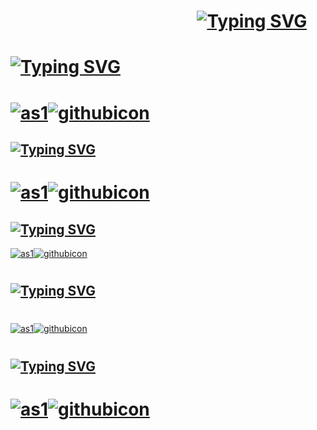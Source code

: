 #
#                                              [![Typing SVG](https://readme-typing-svg.demolab.com?font=Cinzel&size=35&pause=50000&color=F7AFAF&width=500&lines=WORK+TEAM)](https://git.io/typing-svg)
#
#
# [![Typing SVG](https://readme-typing-svg.demolab.com?font=Assistant&size=25&pause=1000000&color=F6F7EC&width=455&lines=Camila+R.+Vaughan)](https://git.io/typing-svg)
#
# [![as1](https://user-images.githubusercontent.com/93687273/197913759-f602643c-66bd-454c-8ef6-324e48191ada.png)](https://www.linkedin.com/in/camilavaughan/)[![githubicon](https://user-images.githubusercontent.com/93687273/198377022-e84fa228-dcd9-4097-853a-8e54ac98dbe1.png)](https://github.com/camilavaughan)
## [![Typing SVG](https://readme-typing-svg.demolab.com?font=Assistant&size=25&pause=1000000&color=F6F7EC&width=455&lines=C%C3%A9sar+A.+Orej%C3%B3n)](https://git.io/typing-svg)
#
# [![as1](https://user-images.githubusercontent.com/93687273/197913759-f602643c-66bd-454c-8ef6-324e48191ada.png)](https://www.linkedin.com/in/cesar-orejon/)[![githubicon](https://user-images.githubusercontent.com/93687273/198377022-e84fa228-dcd9-4097-853a-8e54ac98dbe1.png)](https://github.com/corejonp)
## [![Typing SVG](https://readme-typing-svg.demolab.com?font=Assistant&size=25&pause=1000000&color=F6F7EC&width=455&lines=Karent+L.+Bustos)](https://git.io/typing-svg)   # 
[![as1](https://user-images.githubusercontent.com/93687273/197913759-f602643c-66bd-454c-8ef6-324e48191ada.png)](https://www.linkedin.com/in/karent-lorena-bustos-agudelo-90643aa6)[![githubicon](https://user-images.githubusercontent.com/93687273/198377022-e84fa228-dcd9-4097-853a-8e54ac98dbe1.png)](https://github.com/BAKLorena)
#
## [![Typing SVG](https://readme-typing-svg.demolab.com?font=Assistant&size=25&pause=1000000&color=F6F7EC&width=455&lines=Luis+Brandon+Ramos)](https://git.io/typing-svg)
#
[![as1](https://user-images.githubusercontent.com/93687273/197913759-f602643c-66bd-454c-8ef6-324e48191ada.png)](https://www.linkedin.com/in/brakions/)[![githubicon](https://user-images.githubusercontent.com/93687273/198377022-e84fa228-dcd9-4097-853a-8e54ac98dbe1.png)](https://github.com/Brakions)
#
## [![Typing SVG](https://readme-typing-svg.demolab.com?font=Assistant&size=25&pause=1000000&color=F6F7EC&width=455&lines=Salom%C3%B3n+Rodr%C3%ADguez)](https://git.io/typing-svg)
#
# [![as1](https://user-images.githubusercontent.com/93687273/197913759-f602643c-66bd-454c-8ef6-324e48191ada.png)](https://www.linkedin.com/in/salomonrd/)[![githubicon](https://user-images.githubusercontent.com/93687273/198377022-e84fa228-dcd9-4097-853a-8e54ac98dbe1.png)](https://github.com/MrSalos)
